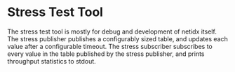 # Stress Test Tool

The stress test tool is mostly for debug and development of netidx
itself. The stress publisher publishes a configurably sized table, and
updates each value after a configurable timeout. The stress subscriber
subscribes to every value in the table published by the stress
publisher, and prints throughput statistics to stdout.

